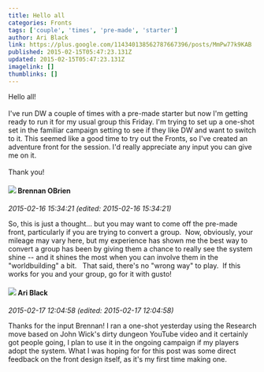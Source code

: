 ```yaml
---
title: Hello all
categories: Fronts
tags: ['couple', 'times', 'pre-made', 'starter']
author: Ari Black
link: https://plus.google.com/114340138562787667396/posts/MmPw77k9KAB
published: 2015-02-15T05:47:23.131Z
updated: 2015-02-15T05:47:23.131Z
imagelink: []
thumblinks: []
---
```


Hello all!<br /><br />I&#39;ve run DW a couple of times with a pre-made starter but now I&#39;m getting ready to run it for my usual group this Friday. I&#39;m trying to set up a one-shot set in the familiar campaign setting to see if they like DW and want to switch to it. This seemed like a good time to try out the Fronts, so I&#39;ve created an adventure front for the session. I&#39;d really appreciate any input you can give me on it.<br /><br />Thank you!
<div id='comment z13adrhpdva3s14vw23tjnthhp3wv5h0a'>
  <h4><img src='{{site.baseurl}}//images/avatars/107145464770197437080_photo.jpg'> Brennan OBrien</h4>
      <p><cite>2015-02-16 15:34:21 (edited: 2015-02-16 15:34:21)</cite></p>
        <p>So, this is just a thought... but you may want to come off the pre-made front, particularly if you are trying to convert a group.  Now, obviously, your mileage may vary here, but my experience has shown me the best way to convert a group has been by giving them a chance to really see the system shine -- and it shines the most when you can involve them in the &quot;worldbuilding&quot; a bit.   That said, there&#39;s no &quot;wrong way&quot; to play.  If this works for you and your group, go for it with gusto!</p>
</div>
        

<div id='comment z13adrhpdva3s14vw23tjnthhp3wv5h0a'>
  <h4><img src='{{site.baseurl}}//images/avatars/114340138562787667396_photo.jpg'> Ari Black</h4>
      <p><cite>2015-02-17 12:04:58 (edited: 2015-02-17 12:04:58)</cite></p>
        <p>Thanks for the input Brennan! I ran a one-shot yesterday using the Research move based on John Wick&#39;s dirty dungeon YouTube video and it certainly got people going, I plan to use it in the ongoing campaign if my players adopt the system. What I was hoping for for this post was some direct feedback on the front design itself, as it&#39;s my first time making one.</p>
</div>
        